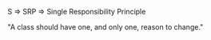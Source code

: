 S => SRP => Single Responsibility Principle

"A class should have one, and only one, reason to change."
